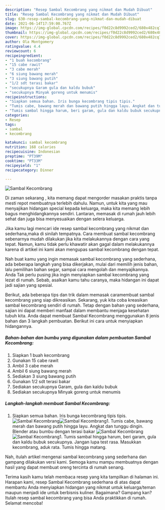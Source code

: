 ```yaml
---
description: "Resep Sambal Kecombrang yang nikmat dan Mudah Dibuat"
title: "Resep Sambal Kecombrang yang nikmat dan Mudah Dibuat"
slug: 630-resep-sambal-kecombrang-yang-nikmat-dan-mudah-dibuat
date: 2021-06-14T17:59:00.767Z
image: https://img-global.cpcdn.com/recipes/f0d22c8d9992ced2/680x482cq70/sambal-kecombrang-foto-resep-utama.jpg
thumbnail: https://img-global.cpcdn.com/recipes/f0d22c8d9992ced2/680x482cq70/sambal-kecombrang-foto-resep-utama.jpg
cover: https://img-global.cpcdn.com/recipes/f0d22c8d9992ced2/680x482cq70/sambal-kecombrang-foto-resep-utama.jpg
author: Ola Montgomery
ratingvalue: 4.4
reviewcount: 6
recipeingredient:
- "1 buah kecombrang"
- "15 cabe rawit"
- "3 cabe merah"
- "6 siung bawang merah"
- "3 siung bawang putih"
- "1/2 sdt terasi bakar"
- "secukupnya Garam gula dan kaldu bubuk"
- "secukupnya Minyak goreng untuk menumis"
recipeinstructions:
- "Siapkan semua bahan. Iris bunga kecombrang tipis tipis."
- "Tumis cabe, bawang merah dan bawang putih hingga layu. Angkat dan tunggu dingin. Blender atau bumbu dengan terasi bakar"
- "Tumis sambal hingga harum, beri garam, gula dan kaldu bubuk secukupnya. Jangan lupa test rasa. Masukkan kecombrang, aduk rata. Tumis hingga matang."
categories:
- Resep
tags:
- sambal
- kecombrang

katakunci: sambal kecombrang 
nutrition: 168 calories
recipecuisine: Indonesian
preptime: "PT39M"
cooktime: "PT33M"
recipeyield: "1"
recipecategory: Dinner

---
```



![Sambal Kecombrang](https://img-global.cpcdn.com/recipes/f0d22c8d9992ced2/680x482cq70/sambal-kecombrang-foto-resep-utama.jpg)

Di zaman  sekarang , kita memang dapat mengorder masakan praktis tanpa mesti repot membuatnya terlebih dahulu. Namun, untuk kita yang mau menyajikan hidangan special kepada keluarga, maka kita memang lebih bagus menghidangkannya sendiri. Lantaran, memasak di rumah jauh lebih sehat dan juga bisa menyesuaikan dengan selera keluarga.

Jika kamu lagi mencari ide resep sambal kecombrang yang nikmat dan sederhana,maka di sinilah tempatnya. Cara membuat sambal kecombrang  sebenarnya mudah dilakukan jika kita melakukannya dengan cara yang tepat. Namun, kamu tidak perlu khawatir akan gagal dalam melakukannya 
karena di artikel ini kami akan mengupas sambal kecombrang dengan tepat.  



Nah buat kamu yang ingin memasak sambal kecombrang yang sederhana, ada beberapa langkah yang bisa dikerjakan, mulai dari memilih jenis bahan, lalu pemilihan bahan segar, sampai cara mengolah dan menyajikannya. Anda Tak perlu pusing jika ingin menyiapkan sambal kecombrang yang lezat di rumah. Sebab, asalkan kamu  tahu caranya, maka hidangan ini dapat jadi sajian yang spesial.

Berikut, ada beberapa tips dan trik dalam memasak caramembuat sambal kecombrang yang siap dikreasikan. Sekarang, yuk kita coba kreasikan sambal kecombrang sendiri di rumah. Tetap dengan bahan yang sederhana, sajian ini dapat memberi manfaat dalam membantu menjaga kesehatan tubuh kita. Anda dapat membuat Sambal Kecombrang menggunakan 8 jenis bahan dan 3 langkah pembuatan. Berikut ini cara untuk menyiapkan hidangannya.

<!--inarticleads1-->

##### Bahan-bahan dan bumbu yang digunakan dalam pembuatan Sambal Kecombrang:

1. Siapkan 1 buah kecombrang
1. Gunakan 15 cabe rawit
1. Ambil 3 cabe merah
1. Ambil 6 siung bawang merah
1. Sediakan 3 siung bawang putih
1. Gunakan 1/2 sdt terasi bakar
1. Sediakan secukupnya Garam, gula dan kaldu bubuk
1. Sediakan secukupnya Minyak goreng untuk menumis




<!--inarticleads2-->

##### Langkah-langkah membuat Sambal Kecombrang:

1. Siapkan semua bahan. Iris bunga kecombrang tipis tipis.
<img src="https://img-global.cpcdn.com/steps/bedd9f2a3355eaad/160x128cq70/sambal-kecombrang-langkah-memasak-1-foto.jpg" alt="Sambal Kecombrang"><img src="https://img-global.cpcdn.com/steps/9329e922fe5ec10b/160x128cq70/sambal-kecombrang-langkah-memasak-1-foto.jpg" alt="Sambal Kecombrang">1. Tumis cabe, bawang merah dan bawang putih hingga layu. Angkat dan tunggu dingin. Blender atau bumbu dengan terasi bakar
<img src="https://img-global.cpcdn.com/steps/ad263245776eb3ef/160x128cq70/sambal-kecombrang-langkah-memasak-2-foto.jpg" alt="Sambal Kecombrang"><img src="https://img-global.cpcdn.com/steps/84cbceb22595af47/160x128cq70/sambal-kecombrang-langkah-memasak-2-foto.jpg" alt="Sambal Kecombrang">1. Tumis sambal hingga harum, beri garam, gula dan kaldu bubuk secukupnya. Jangan lupa test rasa. Masukkan kecombrang, aduk rata. Tumis hingga matang.




Nah, itulah artikel mengenai  sambal kecombrang  yang sederhana dan gampang dilakukan versi kami. Semoga kamu mampu membuatnya dengan hasil yang dapat membuat oreng tercinta di rumah senang. 

Terima kasih kamu telah membaca resep yang kita tampilkan di halaman ini. Harapan kami, resep  Sambal Kecombrang sederhana di atas dapat membantu Anda menyiapkan hidangan yang nikmat untuk keluarga/teman maupun menjadi ide untuk berbisnis kuliner. Bagaimana? Gampang kan? Itulah resep sambal kecombrang yang bisa Anda praktikkan di rumah. Selamat mencoba!

